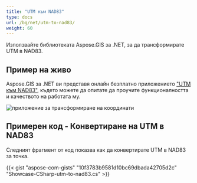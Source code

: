 ```yaml
---
title: "UTM към NAD83"
type: docs
url: /bg/net/utm-to-nad83/
weight: 60
---
```


Използвайте библиотеката Aspose.GIS за .NET, за да трансформирате UTM в NAD83.

## **Пример на живо**

Aspose.GIS за .NET ви представя онлайн безплатно приложението ["UTM към NAD83"](https://products.aspose.app/gis/transformation/utm-to-nad83), където можете да опитате да проучите функционалността и качеството на работата му.

![приложение за трансформиране на координати](transform-coordinates.png)

## **Примерен код - Конвертиране на UTM в NAD83**

Следният фрагмент от код показва как да конвертирате UTM в NAD83 за точка.

{{< gist "aspose-com-gists" "10f3783b9581d10bc69dbada42705d2c" "Showcase-CSharp-utm-to-nad83.cs" >}}
